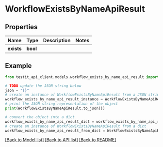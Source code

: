 # WorkflowExistsByNameApiResult


## Properties

Name | Type | Description | Notes
------------ | ------------- | ------------- | -------------
**exists** | **bool** |  | 

## Example

```python
from testit_api_client.models.workflow_exists_by_name_api_result import WorkflowExistsByNameApiResult

# TODO update the JSON string below
json = "{}"
# create an instance of WorkflowExistsByNameApiResult from a JSON string
workflow_exists_by_name_api_result_instance = WorkflowExistsByNameApiResult.from_json(json)
# print the JSON string representation of the object
print(WorkflowExistsByNameApiResult.to_json())

# convert the object into a dict
workflow_exists_by_name_api_result_dict = workflow_exists_by_name_api_result_instance.to_dict()
# create an instance of WorkflowExistsByNameApiResult from a dict
workflow_exists_by_name_api_result_from_dict = WorkflowExistsByNameApiResult.from_dict(workflow_exists_by_name_api_result_dict)
```
[[Back to Model list]](../README.md#documentation-for-models) [[Back to API list]](../README.md#documentation-for-api-endpoints) [[Back to README]](../README.md)


